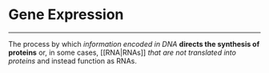 # Gene Expression
---
The process by which *information encoded in DNA* **directs the synthesis of proteins** or, in some cases, [[RNA|RNAs]] *that are not translated into proteins* and instead function as RNAs.